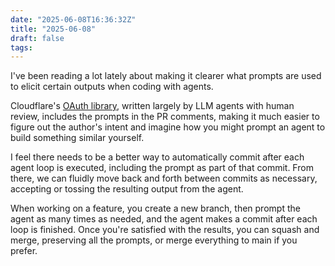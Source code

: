 ```yaml
---
date: "2025-06-08T16:36:32Z"
title: "2025-06-08"
draft: false
tags:
---
```


I've been reading a lot lately about making it clearer what prompts are used to elicit certain outputs when coding with agents.

Cloudflare's [OAuth library](https://github.com/cloudflare/workers-oauth-provider), written largely by LLM agents with human review, includes the prompts in the PR comments, making it much easier to figure out the author's intent and imagine how you might prompt an agent to build something similar yourself.

I feel there needs to be a better way to automatically commit after each agent loop is executed, including the prompt as part of that commit. From there, we can fluidly move back and forth between commits as necessary, accepting or tossing the resulting output from the agent.

When working on a feature, you create a new branch, then prompt the agent as many times as needed, and the agent makes a commit after each loop is finished. Once you're satisfied with the results, you can squash and merge, preserving all the prompts, or merge everything to main if you prefer.
